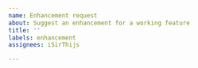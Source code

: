 ```yaml
---
name: Enhancement request
about: Suggest an enhancement for a working feature
title: ''
labels: enhancement
assignees: iSirThijs

---
```



